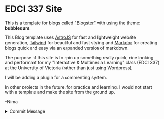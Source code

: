 # EDCI 337 Site

This is a template for blogs called ["Blogster"](https://github.com/flexdinesh/blogster) with using the theme: **bubblegum**.

This Blog template uses [AstroJS](https://astro.build) for fast and lightweight website generation, [Tailwind](https://tailwindcss.com) for beautiful and fast styling and [Markdoc](https://markdoc.dev) for creating blogs quick and easy via an expanded version of markdown.

The purpose of this site is to spin up something really quick, nice looking and performant for my "Interactive & Multimedia Learning" class (EDCI 337) at the University of Victoria (rather than just using Wordpress).

I will be adding a plugin for a commenting system.

In other projects in the future, for practice and learning, I would not start with a template and make the site from the ground up.

-Nima

<details><summary>Commit Message</summary>
Commit types include:

- Feat- feature
- Fix- bugfixes
- Docs- changes to the documentation like README
- Style- style or formatting change
- Perf - improves code performance
- Test- test a feature

Using the conventional commit method makes it easy for project contributors to filter and search for specific commits, as shown in the example below:

Summary:

    Docs: Fixes typo on in-from-the-depths.md

    Description:

    Closes ticket #54321

</details>
